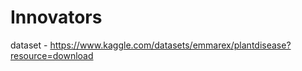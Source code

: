 # Innovators      
            
dataset - https://www.kaggle.com/datasets/emmarex/plantdisease?resource=download      
 
    
